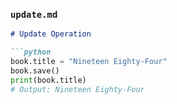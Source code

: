 
### `update.md`
```markdown
# Update Operation

```python
book.title = "Nineteen Eighty-Four"
book.save()
print(book.title)
# Output: Nineteen Eighty-Four
